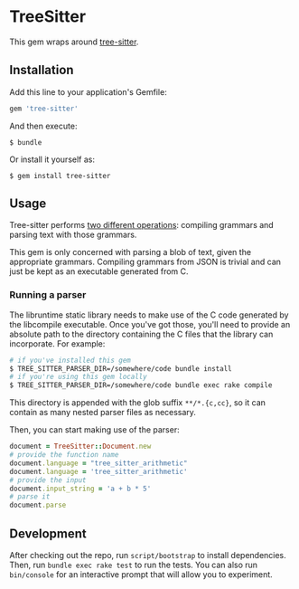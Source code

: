 # TreeSitter

This gem wraps around [tree-sitter](https://github.com/tree-sitter/tree-sitter).

## Installation

Add this line to your application's Gemfile:

```ruby
gem 'tree-sitter'
```

And then execute:

    $ bundle

Or install it yourself as:

    $ gem install tree-sitter

## Usage

Tree-sitter performs [two different operations](https://github.com/tree-sitter/tree-sitter#overview): compiling grammars and parsing text with those grammars.

This gem is only concerned with parsing a blob of text, given the appropriate grammars. Compiling grammars from JSON is trivial and can just be kept as an executable generated from C.

### Running a parser

The libruntime static library needs to make use of the C code generated by the libcompile executable. Once you've got those, you'll need to provide an absolute path to the directory containing the C files that the library can incorporate. For example:

``` bash
# if you've installed this gem
$ TREE_SITTER_PARSER_DIR=/somewhere/code bundle install
# if you're using this gem locally
$ TREE_SITTER_PARSER_DIR=/somewhere/code bundle exec rake compile
```

This directory is appended with the glob suffix `**/*.{c,cc}`, so it can contain as many nested parser files as necessary.

Then, you can start making use of the parser:

``` ruby
document = TreeSitter::Document.new
# provide the function name
document.language = "tree_sitter_arithmetic"
document.language = 'tree_sitter_arithmetic'
# provide the input
document.input_string = 'a + b * 5'
# parse it
document.parse
```

## Development

After checking out the repo, run `script/bootstrap` to install dependencies. Then, run `bundle exec rake test` to run the tests. You can also run `bin/console` for an interactive prompt that will allow you to experiment.
